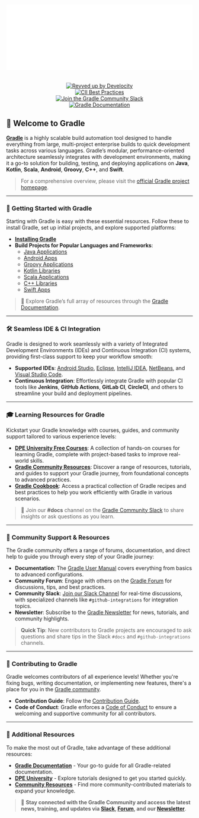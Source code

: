 <div align="center" style="margin-bottom: 30px;" >
  <picture>
    <source media="(prefers-color-scheme: dark)" srcset="images/gradle-dark-green-primary.png" width="700px">
    <img alt="Gradle Logo" src="images/gradle-white-primary.png" width="600px">
  </picture>
</div>

<div align="center" style="margin-top: 20px;">

[![Revved up by Develocity](https://img.shields.io/badge/Revved%20up%20by-Develocity-06A0CE?logo=Gradle&labelColor=02303A)](https://ge.gradle.org/scans) <br>
[![CII Best Practices](https://bestpractices.coreinfrastructure.org/projects/4898/badge)](https://bestpractices.coreinfrastructure.org/projects/4898) <br>
[![Join the Gradle Community Slack](https://img.shields.io/badge/Slack-Join%20the%20Community-brightgreen?style=flat&logo=slack)](https://gradle.org/slack-invite) <br>
[![Gradle Documentation](https://img.shields.io/badge/Docs-Gradle%20User%20Guide-blueviolet?style=flat&logo=read-the-docs)](https://docs.gradle.org/current/userguide/userguide.html) 

</div>



## 🐘 **Welcome to Gradle** 

**[Gradle](https://gradle.org/)** is a highly scalable build automation tool designed to handle everything from large, multi-project enterprise builds to quick development tasks across various languages. Gradle’s modular, performance-oriented architecture seamlessly integrates with development environments, making it a go-to solution for building, testing, and deploying applications on **Java**, **Kotlin**, **Scala**, **Android**, **Groovy**, **C++**, and **Swift**.

> For a comprehensive overview, please visit the [official Gradle project homepage](https://gradle.org).

---

### 🚀 **Getting Started with Gradle**

Starting with Gradle is easy with these essential resources. Follow these to install Gradle, set up initial projects, and explore supported platforms:

- **[Installing Gradle](https://docs.gradle.org/current/userguide/installation.html)**
- **Build Projects for Popular Languages and Frameworks**:
  - [Java Applications](https://docs.gradle.org/current/samples/sample_building_java_applications.html)
  - [Android Apps](https://developer.android.com/studio/build/index.html)
  - [Groovy Applications](https://docs.gradle.org/current/samples/sample_building_groovy_applications.html)
  - [Kotlin Libraries](https://docs.gradle.org/current/samples/sample_building_kotlin_libraries.html)
  - [Scala Applications](https://docs.gradle.org/current/samples/sample_building_scala_applications.html)
  - [C++ Libraries](https://docs.gradle.org/current/samples/sample_building_cpp_libraries.html)
  - [Swift Apps](https://docs.gradle.org/current/samples/sample_building_swift_applications.html)

> 📘 Explore Gradle’s full array of resources through the [Gradle Documentation](https://docs.gradle.org/).

---

### 🛠 **Seamless IDE & CI Integration**

Gradle is designed to work seamlessly with a variety of Integrated Development Environments (IDEs) and Continuous Integration (CI) systems, providing first-class support to keep your workflow smooth:

- **Supported IDEs**: [Android Studio](https://developer.android.com/studio/build/index.html), [Eclipse](https://www.vogella.com/tutorials/EclipseGradle/article.html), [IntelliJ IDEA](https://www.jetbrains.com/help/idea/gradle.html), [NetBeans](https://netbeans.apache.org), and [Visual Studio Code](https://code.visualstudio.com/docs/languages/java).
- **Continuous Integration**: Effortlessly integrate Gradle with popular CI tools like **Jenkins**, **GitHub Actions**, **GitLab CI**, **CircleCI**, and others to streamline your build and deployment pipelines.

---

### 🎓 **Learning Resources for Gradle**

Kickstart your Gradle knowledge with courses, guides, and community support tailored to various experience levels:

- **[DPE University Free Courses](https://dpeuniversity.gradle.com/app/catalog)**: A collection of hands-on courses for learning Gradle, complete with project-based tasks to improve real-world skills.
- **[Gradle Community Resources](https://community.gradle.org/resources/)**: Discover a range of resources, tutorials, and guides to support your Gradle journey, from foundational concepts to advanced practices.
- **[Gradle Cookbook](https://cookbook.gradle.org/preface/)**: Access a practical collection of Gradle recipes and best practices to help you work efficiently with Gradle in various scenarios.

> 💬 Join our **#docs** channel on the [Gradle Community Slack](https://gradle.org/slack-invite) to share insights or ask questions as you learn.

---

### 💬 **Community Support & Resources**

The Gradle community offers a range of forums, documentation, and direct help to guide you through every step of your Gradle journey:

- **Documentation**: The [Gradle User Manual](https://docs.gradle.org/current/userguide/userguide.html) covers everything from basics to advanced configurations.
- **Community Forum**: Engage with others on the [Gradle Forum](https://discuss.gradle.org/) for discussions, tips, and best practices.
- **Community Slack**: [Join our Slack Channel](https://gradle.org/slack-invite) for real-time discussions, with specialized channels like `#github-integrations` for integration topics.
- **Newsletter**: Subscribe to the [Gradle Newsletter](https://newsletter.gradle.org) for news, tutorials, and community highlights.

> **Quick Tip**: New contributors to Gradle projects are encouraged to ask questions and share tips in the Slack `#docs` and `#github-integrations` channels.

---

### 🌱 **Contributing to Gradle**

Gradle welcomes contributors of all experience levels! Whether you're fixing bugs, writing documentation, or implementing new features, there's a place for you in the [Gradle community](https://community.gradle.org/contributing/).

- **Contribution Guide**: Follow the [Contribution Guide](https://github.com/gradle/gradle/blob/master/CONTRIBUTING.md).
- **Code of Conduct**: Gradle enforces a [Code of Conduct](https://gradle.org/conduct/) to ensure a welcoming and supportive community for all contributors.

---

### 🔗 **Additional Resources**

To make the most out of Gradle, take advantage of these additional resources:

- **[Gradle Documentation](https://docs.gradle.org/)** - Your go-to guide for all Gradle-related documentation.
- **[DPE University](https://dpeuniversity.gradle.com/app/catalog)** - Explore tutorials designed to get you started quickly.
- **[Community Resources](https://gradle.org/resources/)** - Find more community-contributed materials to expand your knowledge.

> 🌟 **Stay connected with the Gradle Community and access the latest news, training, and updates via [Slack](https://gradle.org/slack-invite), [Forum](https://discuss.gradle.org/), and our [Newsletter](https://newsletter.gradle.org)**.
